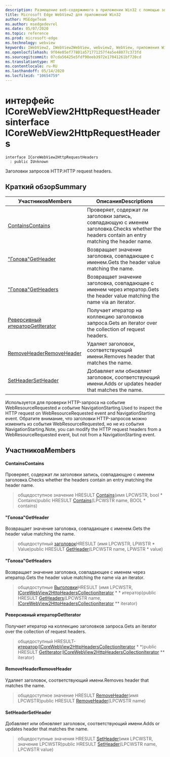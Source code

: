```yaml
---
description: Размещение веб-содержимого в приложении Win32 с помощью элемента управления Microsoft Edge WebView2
title: Microsoft Edge WebView2 для приложений Win32
author: MSEdgeTeam
ms.author: msedgedevrel
ms.date: 05/07/2020
ms.topic: reference
ms.prod: microsoft-edge
ms.technology: webview
keywords: IWebView2, IWebView2WebView, webview2, WebView, приложения Win32, Win32, EDGE, ICoreWebView2, ICoreWebView2Controller, элемент управления "веб-браузер", HTML Edge
ms.openlocfilehash: 9f04e05ef77801a571771257f4a5e48077c373fd
ms.sourcegitcommit: 07cda56425e5fdf90eeb3972e17041261bf720cd
ms.translationtype: MT
ms.contentlocale: ru-RU
ms.lasthandoff: 05/14/2020
ms.locfileid: "10654759"
---
```

# <span data-ttu-id="ea23d-104">интерфейс ICoreWebView2HttpRequestHeaders</span><span class="sxs-lookup"><span data-stu-id="ea23d-104">interface ICoreWebView2HttpRequestHeaders</span></span> 

```
interface ICoreWebView2HttpRequestHeaders
  : public IUnknown
```

<span data-ttu-id="ea23d-105">Заголовки запросов HTTP.</span><span class="sxs-lookup"><span data-stu-id="ea23d-105">HTTP request headers.</span></span>

## <span data-ttu-id="ea23d-106">Краткий обзор</span><span class="sxs-lookup"><span data-stu-id="ea23d-106">Summary</span></span>

 <span data-ttu-id="ea23d-107">Участников</span><span class="sxs-lookup"><span data-stu-id="ea23d-107">Members</span></span>                        | <span data-ttu-id="ea23d-108">Описания</span><span class="sxs-lookup"><span data-stu-id="ea23d-108">Descriptions</span></span>
--------------------------------|---------------------------------------------
[<span data-ttu-id="ea23d-109">Contains</span><span class="sxs-lookup"><span data-stu-id="ea23d-109">Contains</span></span>](#contains) | <span data-ttu-id="ea23d-110">Проверяет, содержат ли заголовки запись, совпадающую с именем заголовка.</span><span class="sxs-lookup"><span data-stu-id="ea23d-110">Checks whether the headers contain an entry matching the header name.</span></span>
[<span data-ttu-id="ea23d-111">"Голова"</span><span class="sxs-lookup"><span data-stu-id="ea23d-111">GetHeader</span></span>](#getheader) | <span data-ttu-id="ea23d-112">Возвращает значение заголовка, совпадающее с именем.</span><span class="sxs-lookup"><span data-stu-id="ea23d-112">Gets the header value matching the name.</span></span>
[<span data-ttu-id="ea23d-113">"Голова"</span><span class="sxs-lookup"><span data-stu-id="ea23d-113">GetHeaders</span></span>](#getheaders) | <span data-ttu-id="ea23d-114">Возвращает значение заголовка, совпадающее с именем через итератор.</span><span class="sxs-lookup"><span data-stu-id="ea23d-114">Gets the header value matching the name via an iterator.</span></span>
[<span data-ttu-id="ea23d-115">Реверсивный итератор</span><span class="sxs-lookup"><span data-stu-id="ea23d-115">GetIterator</span></span>](#getiterator) | <span data-ttu-id="ea23d-116">Получает итератор на коллекцию заголовков запроса.</span><span class="sxs-lookup"><span data-stu-id="ea23d-116">Gets an iterator over the collection of request headers.</span></span>
[<span data-ttu-id="ea23d-117">RemoveHeader</span><span class="sxs-lookup"><span data-stu-id="ea23d-117">RemoveHeader</span></span>](#removeheader) | <span data-ttu-id="ea23d-118">Удаляет заголовок, соответствующий имени.</span><span class="sxs-lookup"><span data-stu-id="ea23d-118">Removes header that matches the name.</span></span>
[<span data-ttu-id="ea23d-119">SetHeader</span><span class="sxs-lookup"><span data-stu-id="ea23d-119">SetHeader</span></span>](#setheader) | <span data-ttu-id="ea23d-120">Добавляет или обновляет заголовок, соответствующий имени.</span><span class="sxs-lookup"><span data-stu-id="ea23d-120">Adds or updates header that matches the name.</span></span>

<span data-ttu-id="ea23d-121">Используется для проверки HTTP-запроса на событие WebResourceRequested и событие NavigationStarting.</span><span class="sxs-lookup"><span data-stu-id="ea23d-121">Used to inspect the HTTP request on WebResourceRequested event and NavigationStarting event.</span></span> <span data-ttu-id="ea23d-122">Обратите внимание, что заголовки HTTP-запросов можно изменить из события WebResourceRequested, но не из события NavigationStarting.</span><span class="sxs-lookup"><span data-stu-id="ea23d-122">Note, you can modify the HTTP request headers from a WebResourceRequested event, but not from a NavigationStarting event.</span></span>

## <span data-ttu-id="ea23d-123">Участников</span><span class="sxs-lookup"><span data-stu-id="ea23d-123">Members</span></span>

#### <span data-ttu-id="ea23d-124">Contains</span><span class="sxs-lookup"><span data-stu-id="ea23d-124">Contains</span></span> 

<span data-ttu-id="ea23d-125">Проверяет, содержат ли заголовки запись, совпадающую с именем заголовка.</span><span class="sxs-lookup"><span data-stu-id="ea23d-125">Checks whether the headers contain an entry matching the header name.</span></span>

> <span data-ttu-id="ea23d-126">общедоступное значение HRESULT [Contains](#contains)(имя LPCWSTR, bool \* Contains)</span><span class="sxs-lookup"><span data-stu-id="ea23d-126">public HRESULT [Contains](#contains)(LPCWSTR name, BOOL \* contains)</span></span>

#### <span data-ttu-id="ea23d-127">"Голова"</span><span class="sxs-lookup"><span data-stu-id="ea23d-127">GetHeader</span></span> 

<span data-ttu-id="ea23d-128">Возвращает значение заголовка, совпадающее с именем.</span><span class="sxs-lookup"><span data-stu-id="ea23d-128">Gets the header value matching the name.</span></span>

> <span data-ttu-id="ea23d-129">общедоступный [заголовок](#getheader)HRESULT (имя LPCWSTR, LPWSTR \* Value)</span><span class="sxs-lookup"><span data-stu-id="ea23d-129">public HRESULT [GetHeader](#getheader)(LPCWSTR name, LPWSTR \* value)</span></span>

#### <span data-ttu-id="ea23d-130">"Голова"</span><span class="sxs-lookup"><span data-stu-id="ea23d-130">GetHeaders</span></span> 

<span data-ttu-id="ea23d-131">Возвращает значение заголовка, совпадающее с именем через итератор.</span><span class="sxs-lookup"><span data-stu-id="ea23d-131">Gets the header value matching the name via an iterator.</span></span>

> <span data-ttu-id="ea23d-132">общедоступные [Выголовки](#getheaders)HRESULT (имя LPCWSTR, [ICoreWebView2HttpHeadersCollectionIterator](icorewebview2httpheaderscollectioniterator.md) \* \* итератор)</span><span class="sxs-lookup"><span data-stu-id="ea23d-132">public HRESULT [GetHeaders](#getheaders)(LPCWSTR name, [ICoreWebView2HttpHeadersCollectionIterator](icorewebview2httpheaderscollectioniterator.md) \*\* iterator)</span></span>

#### <span data-ttu-id="ea23d-133">Реверсивный итератор</span><span class="sxs-lookup"><span data-stu-id="ea23d-133">GetIterator</span></span> 

<span data-ttu-id="ea23d-134">Получает итератор на коллекцию заголовков запроса.</span><span class="sxs-lookup"><span data-stu-id="ea23d-134">Gets an iterator over the collection of request headers.</span></span>

> <span data-ttu-id="ea23d-135">общедоступный HRESULT- [итератор](#getiterator)([ICoreWebView2HttpHeadersCollectionIterator](icorewebview2httpheaderscollectioniterator.md) \* \*)</span><span class="sxs-lookup"><span data-stu-id="ea23d-135">public HRESULT [GetIterator](#getiterator)([ICoreWebView2HttpHeadersCollectionIterator](icorewebview2httpheaderscollectioniterator.md) \*\* iterator)</span></span>

#### <span data-ttu-id="ea23d-136">RemoveHeader</span><span class="sxs-lookup"><span data-stu-id="ea23d-136">RemoveHeader</span></span> 

<span data-ttu-id="ea23d-137">Удаляет заголовок, соответствующий имени.</span><span class="sxs-lookup"><span data-stu-id="ea23d-137">Removes header that matches the name.</span></span>

> <span data-ttu-id="ea23d-138">общедоступное значение HRESULT [RemoveHeader](#removeheader)(имя LPCWSTR)</span><span class="sxs-lookup"><span data-stu-id="ea23d-138">public HRESULT [RemoveHeader](#removeheader)(LPCWSTR name)</span></span>

#### <span data-ttu-id="ea23d-139">SetHeader</span><span class="sxs-lookup"><span data-stu-id="ea23d-139">SetHeader</span></span> 

<span data-ttu-id="ea23d-140">Добавляет или обновляет заголовок, соответствующий имени.</span><span class="sxs-lookup"><span data-stu-id="ea23d-140">Adds or updates header that matches the name.</span></span>

> <span data-ttu-id="ea23d-141">общедоступные значения HRESULT [SetHeader](#setheader)(имя LPCWSTR, значение LPCWSTR)</span><span class="sxs-lookup"><span data-stu-id="ea23d-141">public HRESULT [SetHeader](#setheader)(LPCWSTR name, LPCWSTR value)</span></span>

